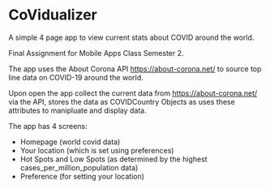 # CoVidualizer
A simple 4 page app to view current stats about COVID around the world.

Final Assignment for Mobile Apps Class Semester 2.

The app uses the About Corona API https://about-corona.net/ to source top line data on COVID-19 around the world. 

Upon open the app collect the current data from https://about-corona.net/ via the API, 
stores the data as COVIDCountry Objects as uses these attributes to manipluate and display data. 

The app has 4 screens:
- Homepage (world covid data)
- Your location (which is set using preferences)
- Hot Spots and Low Spots (as determined by the highest cases_per_million_population data)
- Preference (for setting your location)
